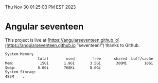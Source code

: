 Thu Nov 30 01:25:03 PM EST 2023

# Angular seventeen


This project is live at [https://angularseventeen.github.io](https://angularseventeen.github.io "seventeen!") thanks to Github.

```bash
System Memory
               total        used        free      shared  buff/cache   available
Mem:            15Gi       1.9Gi       3.5Gi       300Mi        10Gi        13Gi
Swap:          8.0Gi       768Ki       8.0Gi
System Storage
485M	.
```
```bash

